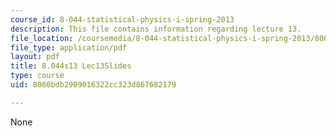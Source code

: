 ```yaml
---
course_id: 8-044-statistical-physics-i-spring-2013
description: This file contains information regarding lecture 13.
file_location: /coursemedia/8-044-statistical-physics-i-spring-2013/8060bdb2909016322cc323d867682179_MIT8_044S13_L13.pdf
file_type: application/pdf
layout: pdf
title: 8.044s13 Lec13Slides
type: course
uid: 8060bdb2909016322cc323d867682179

---
```

None